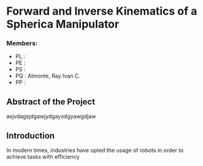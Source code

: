 # Forward and Inverse Kinematics of a Spherica Manipulator
### Members:
- PL :
- PE :
- PS :
- PQ : Almonte, Ray Ivan C.
- PP :

##  **Abstract of the Project**
asjvdagsjdgawjydgaysdgyawgdjaw

## Introduction
  In modern times, industries have opted the usage of robots in order to achieve tasks with efficiency
